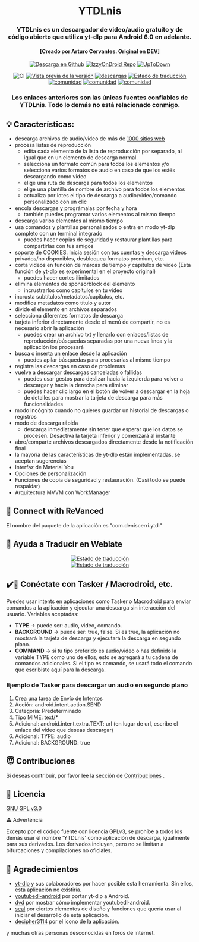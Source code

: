 <h1 align="center">
	YTDLnis
</h1>

<h3 align="center">
	YTDLnis es un descargador de video/audio gratuito y de código abierto que utiliza yt-dlp para Android 6.0 en adelante.
</h3>
<h4 align="center">
	[Creado por Arturo Cervantes. Original en DEV]
</h4>

<div align="center">

[![Descarga en Github](https://custom-icon-badges.herokuapp.com/badge/Download-blue?style=for-the-badge&logo=download&logoColor=white)](https://github.com/deniscerri/ytdlnis/releases/latest)
[![IzzyOnDroid Repo](https://custom-icon-badges.herokuapp.com/badge/Repo%20de%20IzzyOnDroid-red?style=for-the-badge&logo=download&logoColor=white)](https://android.izzysoft.de/repo/apk/com.deniscerri.ytdl)
[![UpToDown](https://custom-icon-badges.herokuapp.com/badge/UpToDown-green?style=for-the-badge&logo=download&logoColor=white)](https://ytdlnis.en.uptodown.com/android/download)

![CI](https://github.com/deniscerri/ytdlnis/actions/workflows/android.yml/badge.svg?branch=main&event=pull)
[![Vista previa de la versión](https://img.shields.io/github/release/deniscerri/ytdlnis.svg?maxAge=3600&include_prereleases&label=vista%20previa)](https://github.com/deniscerri/ytdlnis/releases)
[![descargas](https://img.shields.io/github/downloads/deniscerri/ytdlnis/total?style=flat-square)](https://github.com/deniscerri/ytdlnis/releases)
[![Estado de traducción](https://hosted.weblate.org/widgets/ytdlnis/-/svg-badge.svg)](https://hosted.weblate.org/engage/ytdlnis/?utm_source=widget)
[![comunidad](https://img.shields.io/badge/Discord-YTDLnis-blueviolet?style=flat-square&logo=discord)](https://arturo-cervantes.netlify.app/)
[![comunidad](https://img.shields.io/badge/Telegram-YTDLnis-blue?style=flat-square&logo=telegram)](https://t.me/ytdlnis)
[![comunidad](https://img.shields.io/badge/Telegram-Actualizaciones-rojo?style=flat-square&logo=telegram)](https://t.me/ytdlnisupdates)

### Los enlaces anteriores son las únicas fuentes confiables de YTDLnis. Todo lo demás no está relacionado conmigo.

</div>

## 💡 Características:

- descarga archivos de audio/video de más de <a href="https://github.com/yt-dlp/yt-dlp/blob/master/supportedsites.md">1000 sitios web</a>
- procesa listas de reproducción
    - edita cada elemento de la lista de reproducción por separado, al igual que en un elemento de descarga normal.
    - selecciona un formato común para todos los elementos y/o selecciona varios formatos de audio en caso de que los estés descargando como video
    - elige una ruta de descarga para todos los elementos
    - elige una plantilla de nombre de archivo para todos los elementos
    - actualiza por lotes el tipo de descarga a audio/video/comando personalizado con un clic
- encola descargas y prográmalas por fecha y hora
    - también puedes programar varios elementos al mismo tiempo
- descarga varios elementos al mismo tiempo
- usa comandos y plantillas personalizados o entra en modo yt-dlp completo con un terminal integrado
    - puedes hacer copias de seguridad y restaurar plantillas para compartirlas con tus amigos
- soporte de COOKIES. Inicia sesión con tus cuentas y descarga videos privados/no disponibles, desbloquea formatos premium, etc.
- corta videos en función de marcas de tiempo y capítulos de video (Esta función de yt-dlp es experimental en el proyecto original)
    - puedes hacer cortes ilimitados
- elimina elementos de sponsorblock del elemento
    - incrustrarlos como capítulos en tu video
- incrusta subtítulos/metadatos/capítulos, etc.
- modifica metadatos como título y autor
- divide el elemento en archivos separados
- selecciona diferentes formatos de descarga
- tarjeta inferior directamente desde el menú de compartir, no es necesario abrir la aplicación
    - puedes crear un archivo txt y llenarlo con enlaces/listas de reproducción/búsquedas separadas por una nueva línea y la aplicación los procesará
- busca o inserta un enlace desde la aplicación
    - puedes apilar búsquedas para procesarlas al mismo tiempo
- registra las descargas en caso de problemas
- vuelve a descargar descargas canceladas o fallidas
    - puedes usar gestos para deslizar hacia la izquierda para volver a descargar y hacia la derecha para eliminar
    - puedes hacer clic largo en el botón de volver a descargar en la hoja de detalles para mostrar la tarjeta de descarga para más funcionalidades
- modo incógnito cuando no quieres guardar un historial de descargas o registros
- modo de descarga rápida
    - descarga inmediatamente sin tener que esperar que los datos se procesen. Desactiva la tarjeta inferior y comenzará al instante
- abre/comparte archivos descargados directamente desde la notificación final
- la mayoría de las características de yt-dlp están implementadas, se aceptan sugerencias
- Interfaz de Material You
- Opciones de personalización
- Funciones de copia de seguridad y restauración. (Casi todo se puede respaldar)
- Arquitectura MVVM con WorkManager


## 🔑 Connect with ReVanced

El nombre del paquete de la aplicación es "com.deniscerri.ytdl"

## 📝 Ayuda a Traducir en Weblate
<div align="center">
  <a href="https://hosted.weblate.org/engage/ytdlnis/">
    <img src="https://hosted.weblate.org/widgets/ytdlnis/-/strings/open-graph.png" alt="Estado de traducción" />
  </a>
</div>

<div align="center">
  <a href="https://hosted.weblate.org/engage/ytdlnis/">
    <img src="https://hosted.weblate.org/widgets/ytdlnis/-/multi-auto.svg" alt="Estado de traducción" />
  </a>
</div>

## ✔️🤖 Conéctate con Tasker / Macrodroid, etc.

Puedes usar intents en aplicaciones como Tasker o Macrodroid para enviar comandos a la aplicación y ejecutar una descarga sin interacción del usuario.
Variables aceptadas:

- <b>TYPE</b> -> puede ser: audio, video, comando.
- <b>BACKGROUND</b> -> puede ser: true, false. Si es true, la aplicación no mostrará la tarjeta de descarga y ejecutará la descarga en segundo plano.
- <b>COMMAND</b> -> si tu tipo preferido es audio/video o has definido la variable TYPE como uno de ellos, esto se agregará a tu cadena de comandos adicionales. Si el tipo es comando, se usará todo el comando que escribiste aquí para la descarga.

### Ejemplo de Tasker para descargar un audio en segundo plano
1. Crea una tarea de Envío de Intentos
2. Acción: android.intent.action.SEND
3. Categoría: Predeterminado
4. Tipo MIME: text/*
5. Adicional: android.intent.extra.TEXT: url (en lugar de url, escribe el enlace del video que deseas descargar)
6. Adicional: TYPE: audio
7. Adicional: BACKGROUND: true

## 😇 Contribuciones

Si deseas contribuir, por favor lee la sección de [Contribuciones](https://wa.me/5576847925) .

## 📄 Licencia

[GNU GPL v3.0](https://github.com/deniscerri/ytdlnis/blob/main/LICENSE)

⚠️ Advertencia <br>

Excepto por el código fuente con licencia GPLv3, se prohíbe a todos los demás usar el nombre 'YTDLnis' como aplicación de descarga, igualmente para sus derivados. Los derivados incluyen, pero no se limitan a bifurcaciones y compilaciones no oficiales.

## 🙏 Agradecimientos

- [yt-dlp](https://github.com/yt-dlp/yt-dlp) y sus colaboradores por hacer posible esta herramienta. Sin ellos, esta aplicación no existiría.
- [youtubedl-android](https://github.com/yausername/youtubedl-android) por portar yt-dlp a Android.
- [dvd](https://github.com/yausername/dvd) por mostrar cómo implementar youtubedl-android.
- [seal](https://github.com/JunkFood02/Seal) por ciertos elementos de diseño y funciones que quería usar al iniciar el desarrollo de esta aplicación.
- [decipher3114](https://github.com/decipher3114) por el icono de la aplicación.
  
y muchas otras personas desconocidas en foros de internet.  
